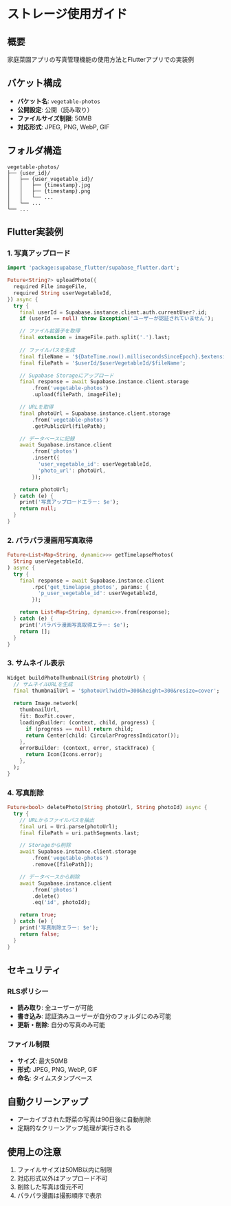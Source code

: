 # ストレージ使用ガイド

## 概要
家庭菜園アプリの写真管理機能の使用方法とFlutterアプリでの実装例

## バケット構成
- **バケット名**: `vegetable-photos`
- **公開設定**: 公開（読み取り）
- **ファイルサイズ制限**: 50MB
- **対応形式**: JPEG, PNG, WebP, GIF

## フォルダ構造
```
vegetable-photos/
├── {user_id}/
│   ├── {user_vegetable_id}/
│   │   ├── {timestamp}.jpg
│   │   ├── {timestamp}.png
│   │   └── ...
│   └── ...
└── ...
```

## Flutter実装例

### 1. 写真アップロード
```dart
import 'package:supabase_flutter/supabase_flutter.dart';

Future<String?> uploadPhoto({
  required File imageFile,
  required String userVegetableId,
}) async {
  try {
    final userId = Supabase.instance.client.auth.currentUser?.id;
    if (userId == null) throw Exception('ユーザーが認証されていません');

    // ファイル拡張子を取得
    final extension = imageFile.path.split('.').last;
    
    // ファイルパスを生成
    final fileName = '${DateTime.now().millisecondsSinceEpoch}.$extension';
    final filePath = '$userId/$userVegetableId/$fileName';

    // Supabase Storageにアップロード
    final response = await Supabase.instance.client.storage
        .from('vegetable-photos')
        .upload(filePath, imageFile);

    // URLを取得
    final photoUrl = Supabase.instance.client.storage
        .from('vegetable-photos')
        .getPublicUrl(filePath);

    // データベースに記録
    await Supabase.instance.client
        .from('photos')
        .insert({
          'user_vegetable_id': userVegetableId,
          'photo_url': photoUrl,
        });

    return photoUrl;
  } catch (e) {
    print('写真アップロードエラー: $e');
    return null;
  }
}
```

### 2. パラパラ漫画用写真取得
```dart
Future<List<Map<String, dynamic>>> getTimelapsePhotos(
  String userVegetableId,
) async {
  try {
    final response = await Supabase.instance.client
        .rpc('get_timelapse_photos', params: {
          'p_user_vegetable_id': userVegetableId,
        });

    return List<Map<String, dynamic>>.from(response);
  } catch (e) {
    print('パラパラ漫画写真取得エラー: $e');
    return [];
  }
}
```

### 3. サムネイル表示
```dart
Widget buildPhotoThumbnail(String photoUrl) {
  // サムネイルURLを生成
  final thumbnailUrl = '$photoUrl?width=300&height=300&resize=cover';
  
  return Image.network(
    thumbnailUrl,
    fit: BoxFit.cover,
    loadingBuilder: (context, child, progress) {
      if (progress == null) return child;
      return Center(child: CircularProgressIndicator());
    },
    errorBuilder: (context, error, stackTrace) {
      return Icon(Icons.error);
    },
  );
}
```

### 4. 写真削除
```dart
Future<bool> deletePhoto(String photoUrl, String photoId) async {
  try {
    // URLからファイルパスを抽出
    final uri = Uri.parse(photoUrl);
    final filePath = uri.pathSegments.last;

    // Storageから削除
    await Supabase.instance.client.storage
        .from('vegetable-photos')
        .remove([filePath]);

    // データベースから削除
    await Supabase.instance.client
        .from('photos')
        .delete()
        .eq('id', photoId);

    return true;
  } catch (e) {
    print('写真削除エラー: $e');
    return false;
  }
}
```

## セキュリティ

### RLSポリシー
- **読み取り**: 全ユーザーが可能
- **書き込み**: 認証済みユーザーが自分のフォルダにのみ可能
- **更新・削除**: 自分の写真のみ可能

### ファイル制限
- **サイズ**: 最大50MB
- **形式**: JPEG, PNG, WebP, GIF
- **命名**: タイムスタンプベース

## 自動クリーンアップ
- アーカイブされた野菜の写真は90日後に自動削除
- 定期的なクリーンアップ処理が実行される

## 使用上の注意
1. ファイルサイズは50MB以内に制限
2. 対応形式以外はアップロード不可
3. 削除した写真は復元不可
4. パラパラ漫画は撮影順序で表示